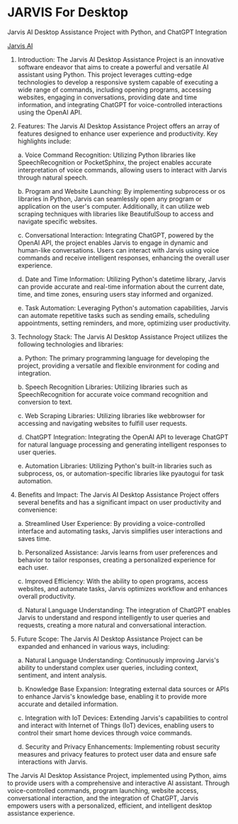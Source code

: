 # JARVIS For Desktop
Jarvis AI Desktop Assistance Project with Python, and ChatGPT Integration

[Jarvis AI]([image_url](https://www.google.com/url?sa=i&url=https%3A%2F%2Fgithub.com%2Fsukeesh%2FJarvis&psig=AOvVaw0HQarw7JU1E_owZm6VP8RS&ust=1684306426639000&source=images&cd=vfe&ved=0CBEQjRxqFwoTCJCYud-m-f4CFQAAAAAdAAAAABAE))


1. Introduction:
The Jarvis AI Desktop Assistance Project is an innovative software endeavor that aims to create a powerful and versatile AI assistant using Python. This project leverages cutting-edge technologies to develop a responsive system capable of executing a wide range of commands, including opening programs, accessing websites, engaging in conversations, providing date and time information, and integrating ChatGPT for voice-controlled interactions using the OpenAI API.

2. Features:
The Jarvis AI Desktop Assistance Project offers an array of features designed to enhance user experience and productivity. Key highlights include:

    a. Voice Command Recognition: Utilizing Python libraries like SpeechRecognition or PocketSphinx, the project enables accurate interpretation of voice commands, allowing users to interact with Jarvis through natural speech.

    b. Program and Website Launching: By implementing subprocess or os libraries in Python, Jarvis can seamlessly open any program or application on the user's computer. Additionally, it can utilize web scraping techniques with libraries like BeautifulSoup to access and navigate specific websites.

    c. Conversational Interaction: Integrating ChatGPT, powered by the OpenAI API, the project enables Jarvis to engage in dynamic and human-like conversations. Users can interact with Jarvis using voice commands and receive intelligent responses, enhancing the overall user experience.

    d. Date and Time Information: Utilizing Python's datetime library, Jarvis can provide accurate and real-time information about the current date, time, and time zones, ensuring users stay informed and organized.

    e. Task Automation: Leveraging Python's automation capabilities, Jarvis can automate repetitive tasks such as sending emails, scheduling appointments, setting reminders, and more, optimizing user productivity.

3. Technology Stack:
The Jarvis AI Desktop Assistance Project utilizes the following technologies and libraries:

    a. Python: The primary programming language for developing the project, providing a versatile and flexible environment for coding and integration.

    b. Speech Recognition Libraries: Utilizing libraries such as SpeechRecognition for accurate voice command recognition and conversion to text.

    c. Web Scraping Libraries: Utilizing libraries like webbrowser for accessing and navigating websites to fulfill user requests.

    d. ChatGPT Integration: Integrating the OpenAI API to leverage ChatGPT for natural language processing and generating intelligent responses to user queries.

    e. Automation Libraries: Utilizing Python's built-in libraries such as subprocess, os, or automation-specific libraries like pyautogui for task automation.

4. Benefits and Impact:
The Jarvis AI Desktop Assistance Project offers several benefits and has a significant impact on user productivity and convenience:

    a. Streamlined User Experience: By providing a voice-controlled interface and automating tasks, Jarvis simplifies user interactions and saves time.

    b. Personalized Assistance: Jarvis learns from user preferences and behavior to tailor responses, creating a personalized experience for each user.

    c. Improved Efficiency: With the ability to open programs, access websites, and automate tasks, Jarvis optimizes workflow and enhances overall productivity.

    d. Natural Language Understanding: The integration of ChatGPT enables Jarvis to understand and respond intelligently to user queries and requests, creating a more natural and conversational interaction.

5. Future Scope:
The Jarvis AI Desktop Assistance Project can be expanded and enhanced in various ways, including:

    a. Natural Language Understanding: Continuously improving Jarvis's ability to understand complex user queries, including context, sentiment, and intent analysis.

    b. Knowledge Base Expansion: Integrating external data sources or APIs to enhance Jarvis's knowledge base, enabling it to provide more accurate and detailed information.

    c. Integration with IoT Devices: Extending Jarvis's capabilities to control and interact with Internet of Things (IoT) devices, enabling users to control their smart home devices through voice commands.

    d. Security and Privacy Enhancements: Implementing robust security measures and privacy features to protect user data and ensure safe interactions with Jarvis.

The Jarvis AI Desktop Assistance Project, implemented using Python, aims to provide users with a comprehensive and interactive AI assistant. Through voice-controlled commands, program launching, website access, conversational interaction, and the integration of ChatGPT, Jarvis empowers users with a personalized, efficient, and intelligent desktop assistance experience.
